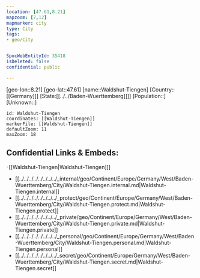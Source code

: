 ```yaml
---
location: [47.61,8.21]
mapzoom: [7,12] 
mapmarker: city 
type: City
tags:
- geo/City


SpocWebEntityId: 35418
isDeleted: false
confidential: public

---
```

[geo-lon::8.21]
[geo-lat::47.61]
[name::Waldshut-Tiengen]
[Country::[[Germany]]]
[State:[[../../Baden-Wuerttemberg]]]]
[Population::]
[Unknown::]


```leaflet
id: Waldshut-Tiengen
coordinates: [[Waldshut-Tiengen]]
markerFile: [[Waldshut-Tiengen]]
defaultZoom: 11 
maxZoom: 18
```


## Confidential Links & Embeds: 
-[[Waldshut-Tiengen|Waldshut-Tiengen]]] 
- [[../../../../../../../../_internal/geo/Continent/Europe/Germany/West/Baden-Wuerttemberg/City/Waldshut-Tiengen.internal.md|Waldshut-Tiengen.internal]] 
- [[../../../../../../../../_protect/geo/Continent/Europe/Germany/West/Baden-Wuerttemberg/City/Waldshut-Tiengen.protect.md|Waldshut-Tiengen.protect]] 
- [[../../../../../../../../_private/geo/Continent/Europe/Germany/West/Baden-Wuerttemberg/City/Waldshut-Tiengen.private.md|Waldshut-Tiengen.private]] 
- [[../../../../../../../../_personal/geo/Continent/Europe/Germany/West/Baden-Wuerttemberg/City/Waldshut-Tiengen.personal.md|Waldshut-Tiengen.personal]] 
- [[../../../../../../../../_secret/geo/Continent/Europe/Germany/West/Baden-Wuerttemberg/City/Waldshut-Tiengen.secret.md|Waldshut-Tiengen.secret]] 
